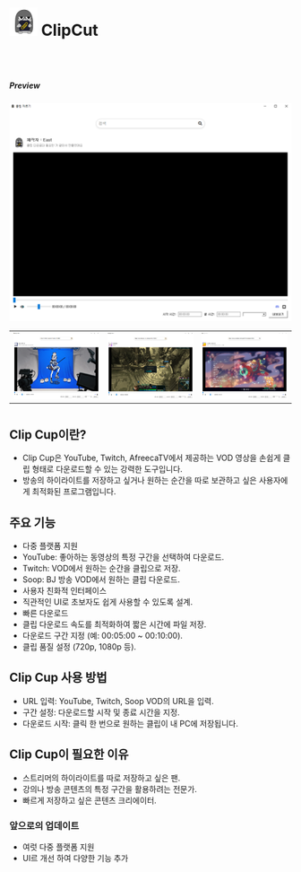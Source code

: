 <h1 style="padding: unset; border: unset;"><img src="https://github.com/whynull02/clip_app/blob/main/image/clip_cut.png" width="50" height="50">&nbsp;<span>ClipCut</span></h1>

<br/>
<br/>

##### Preview
<img src="https://github.com/whynull02/clip_app/blob/main/image/1.png">
<table>
    <tr>
        <td>
            <img src="https://github.com/whynull02/clip_app/blob/main/image/2.png">
        </td>
        <td>
            <img src="https://github.com/whynull02/clip_app/blob/main/image/3.png">
        </td>
        <td>
            <img src="https://github.com/whynull02/clip_app/blob/main/image/4.png">
        </td>
    </tr>
</table>

#

## Clip Cup이란?
- Clip Cup은 YouTube, Twitch, AfreecaTV에서 제공하는 VOD 영상을 손쉽게 클립 형태로 다운로드할 수 있는 강력한 도구입니다.
- 방송의 하이라이트를 저장하고 싶거나 원하는 순간을 따로 보관하고 싶은 사용자에게 최적화된 프로그램입니다.


## 주요 기능
- 다중 플랫폼 지원
- YouTube: 좋아하는 동영상의 특정 구간을 선택하여 다운로드.
- Twitch: VOD에서 원하는 순간을 클립으로 저장.
- Soop: BJ 방송 VOD에서 원하는 클립 다운로드.
- 사용자 친화적 인터페이스
- 직관적인 UI로 초보자도 쉽게 사용할 수 있도록 설계.
- 빠른 다운로드
- 클립 다운로드 속도를 최적화하여 짧은 시간에 파일 저장.
- 다운로드 구간 지정 (예: 00:05:00 ~ 00:10:00).
- 클립 품질 설정 (720p, 1080p 등).


## Clip Cup 사용 방법
- URL 입력: YouTube, Twitch, Soop VOD의 URL을 입력.
- 구간 설정: 다운로드할 시작 및 종료 시간을 지정.
- 다운로드 시작: 클릭 한 번으로 원하는 클립이 내 PC에 저장됩니다.


## Clip Cup이 필요한 이유

- 스트리머의 하이라이트를 따로 저장하고 싶은 팬.
- 강의나 방송 콘텐츠의 특정 구간을 활용하려는 전문가.
- 빠르게 저장하고 싶은 콘텐츠 크리에이터.


### 앞으로의 업데이트

- 여럿 다중 플랫폼 지원
- UI르 개선 하여 다양한 기능 추가





[Releases]: https://github.com/whynull02/clip_app/releases
